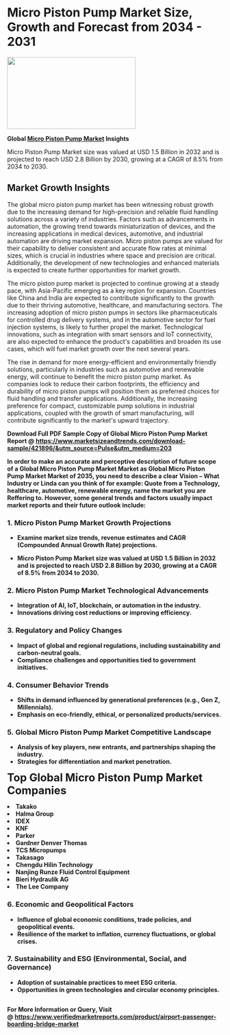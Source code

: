 <H1>Micro Piston Pump Market Size, Growth and Forecast from 2034 - 2031</H1><img class="aligncenter size-medium wp-image-584254" src="https://thirdeyenews.in/wp-content/uploads/2034/09/Global-Market-Research-300x168.jpeg" alt="" width="300" height="168" /><p><strong>Global&nbsp;<a href="https://www.marketsizeandtrends.com/download-sample/421896/&amp;utm_source=Pulse&amp;utm_medium=203">Micro Piston Pump Market</a> Insights</strong></p><p>Micro Piston Pump Market size was valued at USD 1.5 Billion in 2032 and is projected to reach USD 2.8 Billion by 2030, growing at a CAGR of 8.5% from 2034 to 2030.</p><p><h2>Market Growth Insights</h2> <p>The global micro piston pump market has been witnessing robust growth due to the increasing demand for high-precision and reliable fluid handling solutions across a variety of industries. Factors such as advancements in automation, the growing trend towards miniaturization of devices, and the increasing applications in medical devices, automotive, and industrial automation are driving market expansion. Micro piston pumps are valued for their capability to deliver consistent and accurate flow rates at minimal sizes, which is crucial in industries where space and precision are critical. Additionally, the development of new technologies and enhanced materials is expected to create further opportunities for market growth.</p> <p><strong></strong></p> <p>The micro piston pump market is projected to continue growing at a steady pace, with Asia-Pacific emerging as a key region for expansion. Countries like China and India are expected to contribute significantly to the growth due to their thriving automotive, healthcare, and manufacturing sectors. The increasing adoption of micro piston pumps in sectors like pharmaceuticals for controlled drug delivery systems, and in the automotive sector for fuel injection systems, is likely to further propel the market. Technological innovations, such as integration with smart sensors and IoT connectivity, are also expected to enhance the product's capabilities and broaden its use cases, which will fuel market growth over the next several years.</p> <p>The rise in demand for more energy-efficient and environmentally friendly solutions, particularly in industries such as automotive and renewable energy, will continue to benefit the micro piston pump market. As companies look to reduce their carbon footprints, the efficiency and durability of micro piston pumps will position them as preferred choices for fluid handling and transfer applications. Additionally, the increasing preference for compact, customizable pump solutions in industrial applications, coupled with the growth of smart manufacturing, will contribute significantly to the market's upward trajectory.</p> <p><strong></p><p><span class=""><strong>Download Full PDF Sample Copy of Global Micro Piston Pump Market Report</strong> @ <a href="https://www.marketsizeandtrends.com/download-sample/421896/&amp;utm_source=Pulse&amp;utm_medium=203" target="_blank">https://www.marketsizeandtrends.com/download-sample/421896/&amp;utm_source=Pulse&amp;utm_medium=203</a></span></p><p>In order to make an accurate and perceptive description of future scope of a Global&nbsp;Micro Piston Pump Market Market as Global&nbsp;Micro Piston Pump Market Market of 2035, you need to describe a clear Vision &ndash; What Industry or Linda can you think of for example: Quote from a Technology, healthcare, automotive, renewable energy, name the market you are Reffering to. However, some general trends and factors usually impact market reports and their future outlook include:</p><h3>1.&nbsp;<strong>Micro Piston Pump Market Growth Projections</strong></h3><ul><li>Examine market size trends, revenue estimates and CAGR (Compounded Annual Growth Rate) projections.</li><li><p>Micro Piston Pump Market size was valued at USD 1.5 Billion in 2032 and is projected to reach USD 2.8 Billion by 2030, growing at a CAGR of 8.5% from 2034 to 2030.</p></li></ul><h3>2.&nbsp;<strong>Micro Piston Pump Market Technological Advancements</strong></h3><ul><li>Integration of AI, IoT, blockchain, or automation in the industry.</li><li>Innovations driving cost reductions or improving efficiency.</li></ul><h3>3.&nbsp;<strong>Regulatory and Policy Changes</strong></h3><ul><li>Impact of global and regional regulations, including sustainability and carbon-neutral goals.</li><li>Compliance challenges and opportunities tied to government initiatives.</li></ul><h3>4.&nbsp;<strong>Consumer Behavior Trends</strong></h3><ul><li>Shifts in demand influenced by generational preferences (e.g., Gen Z, Millennials).</li><li>Emphasis on eco-friendly, ethical, or personalized products/services.</li></ul><h3>5.&nbsp;<strong>Global Micro Piston Pump Market Competitive Landscape</strong></h3><ul><li>Analysis of key players, new entrants, and partnerships shaping the industry.</li><li>Strategies for differentiation and market penetration.</li></ul><p data-pm-slice="1 1 []"><span style="color: inherit; font-family: inherit; font-size: 25px;">Top Global Micro Piston Pump Market Companies</span></p><div class="" data-test-id=""><p><li>Takako</li><li> Halma Group</li><li> IDEX</li><li> KNF</li><li> Parker</li><li> Gardner Denver Thomas</li><li> TCS Micropumps</li><li> Takasago</li><li> Chengdu Hilin Technology</li><li> Nanjing Runze Fluid Control Equipment</li><li> Bieri Hydraulik AG</li><li> The Lee Company</li></p></div><h3>6.&nbsp;<strong>Economic and Geopolitical Factors</strong></h3><ul><li>Influence of global economic conditions, trade policies, and geopolitical events.</li><li>Resilience of the market to inflation, currency fluctuations, or global crises.</li></ul><h3>7.&nbsp;<strong>Sustainability and ESG (Environmental, Social, and Governance)</strong></h3><ul><li>Adoption of sustainable practices to meet ESG criteria.</li><li>Opportunities in green technologies and circular economy principles.</li></ul><h2><strong style="font-size: 14px;">For More Information or Query, Visit @&nbsp;</strong><a style="background-color: #ffffff; font-size: 14px;" href="https://www.marketsizeandtrends.com/report/micro-piston-pump-market/" target="_blank">https://www.verifiedmarketreports.com/product/airport-passenger-boarding-bridge-market</a></h2>

